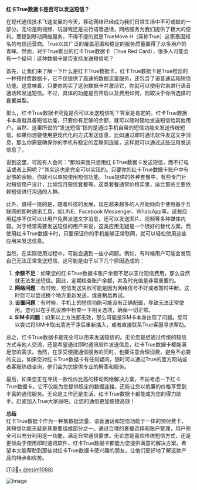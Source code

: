 **红卡True数据卡是否可以发送短信？**

在现代通信技术飞速发展的今天，移动网络已经成为我们日常生活中不可或缺的一部分。无论是刷视频、玩游戏还是进行语音通话，网络服务为我们提供了极大的便利。而提到移动网络服务，不得不提的就是TrueMove H（简称True）这家泰国知名的电信运营商。True以其广泛的覆盖范围和稳定的服务质量赢得了众多用户的青睐。然而，对于True推出的红卡True数据卡（True Red Card），很多人可能会有一个疑问：这种数据卡是否支持发送短信呢？

首先，让我们来了解一下什么是红卡True数据卡。红卡True数据卡是True推出的一种预付费数据卡，它不仅提供了高速的数据流量服务，还包含了语音通话和短信功能。这意味着，只要你购买了这张数据卡并激活它，你就可以使用它来进行语音通话和发送短信。不过，具体的功能是否开启以及费用如何，则取决于你所选择的套餐类型。

那么，红卡True数据卡究竟是否可以发送短信呢？答案是肯定的。红卡True数据卡本身就具备短信功能，只要你有足够的余额，就可以随时随地发送短信给其他用户。当然，这里所说的“发送短信”指的是通过手机自带的短信功能来发送传统短信。如果你想要使用更现代化的方式发送信息，比如通过即时通讯软件发送文字消息，那么你需要确保你的手机有稳定的互联网连接，这样就可以通过这些应用发送信息了。

说到这里，可能有人会问：“那如果我只想用红卡True数据卡发送短信，而不打电话或者上网呢？”其实这也是完全可以实现的。只要你的红卡True数据卡账户中有足够的余额，你就可以单独使用短信功能。True提供的各种套餐中，有些专门针对短信用户设计，比如包月短信套餐等。这类套餐通常价格实惠，适合那些主要依赖短信进行沟通的人群。

此外，值得一提的是，随着科技的发展，现在越来越多的人开始倾向于使用基于互联网的即时通讯工具，如LINE、Facebook Messenger、WhatsApp等。这些应用程序不仅可以让用户免费发送文字消息，还可以发送图片、视频等多种媒体内容。对于经常需要发送短信的用户来说，这类应用无疑是一个很好的替代方案。而使用红卡True数据卡时，只要保证你的手机能够正常联网，就可以轻松使用这些应用来发送信息。

当然，在实际使用过程中，可能会遇到一些小问题。例如，有时候用户可能会发现自己无法正常发送短信，这可能是由于以下几个原因造成的：

1. **余额不足**：如果您的红卡True数据卡账户余额不足以支付短信费用，那么自然就无法发送短信。因此，定期检查账户余额，并及时充值是非常重要的。
2. **网络问题**：有时候，短信发送失败可能是因为网络信号不好或者暂时中断。这时您可以尝试换个地方重新发送，或者稍后再试。
3. **设置问题**：有时候，手机上的短信功能可能没有正确配置，导致无法正常使用。您可以在手机设置中检查一下相关选项，确保一切正常。
4. **SIM卡问题**：如果以上方法都无效，那么可能是SIM卡本身出现了问题。您可以尝试将SIM卡取出清洗干净后重新插入，或者直接联系True客服寻求帮助。

总之，红卡True数据卡是完全可以用来发送短信的。无论您是想通过传统的短信方式与他人交流，还是希望通过即时通讯软件发送信息，红卡True数据卡都能满足您的需求。当然，在享受便捷通信服务的同时，也要注意合理消费，避免不必要的支出。如果您对红卡True数据卡有任何疑问，随时可以通过True的官方网站或者客服热线咨询，他们会为您提供专业的解答和服务。

最后，如果您正在寻找一款性价比高的移动网络解决方案，不妨考虑一下红卡True数据卡。它不仅能为您提供稳定的数据连接，还能让您以低廉的价格享受到丰富的通信服务。无论是工作还是生活，红卡True数据卡都能成为您的得力助手。赶紧加入True大家庭吧，让您的通信更加便捷高效！

**总结**  
红卡True数据卡作为一种集数据流量、语音通话和短信功能于一体的预付费卡，其短信功能无疑是其重要组成部分之一。通过合理的套餐选择和账户管理，用户完全可以充分利用这一功能，满足日常通信需求。无论您是喜欢传统短信方式，还是更倾向于使用即时通讯软件，红卡True数据卡都能为您提供满意的解决方案。希望本文能帮助到那些对红卡True数据卡感兴趣的朋友，让他们更好地了解这款产品的特点和优势。

[[TG💪+ @esim1088](https://t.me/s/esim1088)]

![Image](https://i.postimg.cc/4NQfJmqS/Snipaste-2025-05-13-00-14-12.png)
